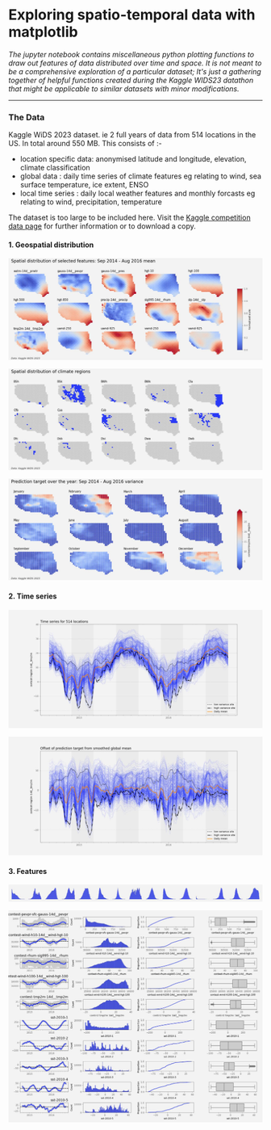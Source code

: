 # Exploring spatio-temporal data with matplotlib
*The jupyter notebook contains miscellaneous python plotting functions to draw out features of data distributed over time and space. It is not meant to be a comprehensive exploration of a particular dataset; It's just a gathering together of helpful functions created during the Kaggle WIDS23 datathon that might be applicable to similar datasets with  minor modifications.*

---

### The Data
Kaggle WiDS 2023 dataset. ie 2 full years of data from 514 locations in the US. In total around 550 MB. This consists of :-
- location specific data: anonymised latitude and longitude, elevation, climate classification
- global data : daily time series of climate features eg relating to wind, sea surface temperature, ice extent, ENSO  
- local time series : daily local weather features and monthly forcasts eg relating to wind, precipitation, temperature

The dataset is too large to be included here. Visit the [Kaggle competition data page](https://www.kaggle.com/competitions/widsdatathon2023/data) for further information or to download a copy.

#### 1. Geospatial distribution 

![feature means](vis/A1_spatial_contest_feat_mean.jpg)

![climate regions](vis/A1_climateregion_distn.jpg)

![climate regions](vis/A1_spatial_monthly_var.jpg)


#### 2. Time series

![](vis/A1_ts_multi.jpg)

![](vis/A1_ts_offset.jpg)

#### 3. Features

![multiple histograms](vis/A1_feat_hist.jpg)

![feature distributions](vis/A1_feat_dist.jpg)

